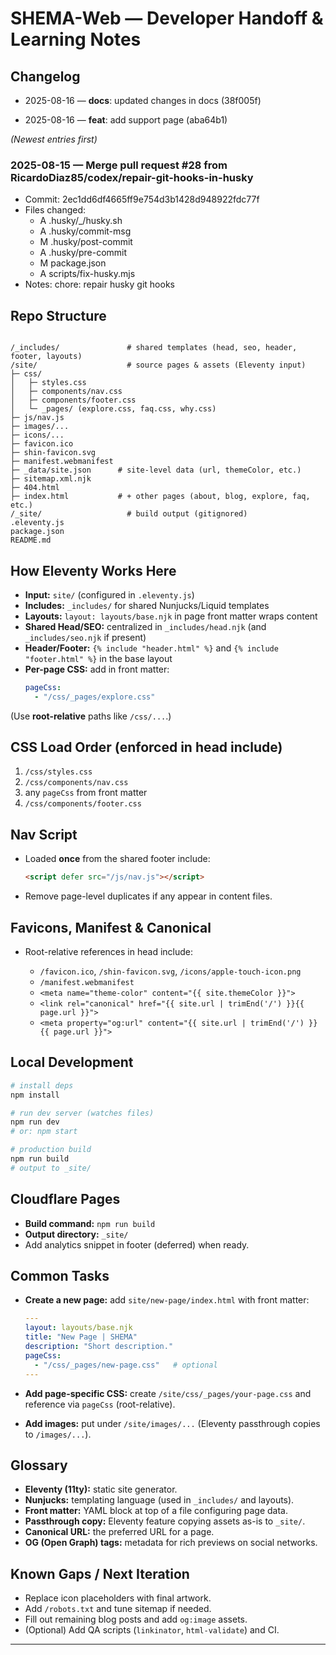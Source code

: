 # SHEMA-Web — Developer Handoff & Learning Notes

## Changelog
- 2025-08-16 — **docs**: updated changes in docs (38f005f)

- 2025-08-16 — **feat**: add support page (aba64b1)

*(Newest entries first)*
### 2025-08-15 — Merge pull request #28 from RicardoDiaz85/codex/repair-git-hooks-in-husky
- Commit: 2ec1dd6df4665ff9e754d3b1428d948922fdc77f
- Files changed:
  - A	.husky/_/husky.sh
  - A	.husky/commit-msg
  - M	.husky/post-commit
  - A	.husky/pre-commit
  - M	package.json
  - A	scripts/fix-husky.mjs
- Notes:
  chore: repair husky git hooks


## Repo Structure
```

/_includes/               # shared templates (head, seo, header, footer, layouts)
/site/                    # source pages & assets (Eleventy input)
├─ css/
│   ├─ styles.css
│   ├─ components/nav.css
│   ├─ components/footer.css
│   └─ _pages/ (explore.css, faq.css, why.css)
├─ js/nav.js
├─ images/...
├─ icons/...
├─ favicon.ico
├─ shin-favicon.svg
├─ manifest.webmanifest
├─ _data/site.json      # site-level data (url, themeColor, etc.)
├─ sitemap.xml.njk
├─ 404.html
├─ index.html           # + other pages (about, blog, explore, faq, etc.)
/_site/                   # build output (gitignored)
.eleventy.js
package.json
README.md

````

## How Eleventy Works Here
- **Input:** `site/` (configured in `.eleventy.js`)
- **Includes:** `_includes/` for shared Nunjucks/Liquid templates
- **Layouts:** `layout: layouts/base.njk` in page front matter wraps content
- **Shared Head/SEO:** centralized in `_includes/head.njk` (and `_includes/seo.njk` if present)
- **Header/Footer:** `{% include "header.html" %}` and `{% include "footer.html" %}` in the base layout
- **Per-page CSS:** add in front matter:
  ```yaml
  pageCss:
    - "/css/_pages/explore.css"
  ```

(Use **root-relative** paths like `/css/...`.)

## CSS Load Order (enforced in head include)

1. `/css/styles.css`
2. `/css/components/nav.css`
3. any `pageCss` from front matter
4. `/css/components/footer.css`

## Nav Script

* Loaded **once** from the shared footer include:

  ```html
  <script defer src="/js/nav.js"></script>
  ```
* Remove page-level duplicates if any appear in content files.

## Favicons, Manifest & Canonical

* Root-relative references in head include:

  * `/favicon.ico`, `/shin-favicon.svg`, `/icons/apple-touch-icon.png`
  * `/manifest.webmanifest`
  * `<meta name="theme-color" content="{{ site.themeColor }}">`
  * `<link rel="canonical" href="{{ site.url | trimEnd('/') }}{{ page.url }}">`
  * `<meta property="og:url" content="{{ site.url | trimEnd('/') }}{{ page.url }}">`

## Local Development

```bash
# install deps
npm install

# run dev server (watches files)
npm run dev
# or: npm start

# production build
npm run build
# output to _site/
```

## Cloudflare Pages

* **Build command:** `npm run build`
* **Output directory:** `_site/`
* Add analytics snippet in footer (deferred) when ready.

## Common Tasks

* **Create a new page:** add `site/new-page/index.html` with front matter:

  ```yaml
  ---
  layout: layouts/base.njk
  title: "New Page | SHEMA"
  description: "Short description."
  pageCss:
    - "/css/_pages/new-page.css"   # optional
  ---
  ```
* **Add page-specific CSS:** create `/site/css/_pages/your-page.css` and reference via `pageCss` (root-relative).
* **Add images:** put under `/site/images/...` (Eleventy passthrough copies to `/images/...`).

## Glossary

* **Eleventy (11ty):** static site generator.
* **Nunjucks:** templating language (used in `_includes/` and layouts).
* **Front matter:** YAML block at top of a file configuring page data.
* **Passthrough copy:** Eleventy feature copying assets as-is to `_site/`.
* **Canonical URL:** the preferred URL for a page.
* **OG (Open Graph) tags:** metadata for rich previews on social networks.

## Known Gaps / Next Iteration

* Replace icon placeholders with final artwork.
* Add `/robots.txt` and tune sitemap if needed.
* Fill out remaining blog posts and add `og:image` assets.
* (Optional) Add QA scripts (`linkinator`, `html-validate`) and CI.

---
